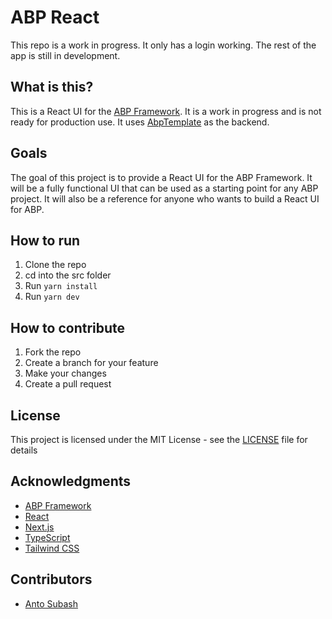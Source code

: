 # ABP React

This repo is a work in progress. It only has a login working. The rest of the app is still in development.

## What is this?

This is a React UI for the [ABP Framework](https://abp.io/). It is a work in progress and is not ready for production use. It uses [AbpTemplate](https://github.com/antosubash/AbpTemplate) as the backend.

## Goals

The goal of this project is to provide a React UI for the ABP Framework. It will be a fully functional UI that can be used as a starting point for any ABP project. It will also be a reference for anyone who wants to build a React UI for ABP.

## How to run

1. Clone the repo
2. cd into the src folder
3. Run `yarn install`
4. Run `yarn dev`

## How to contribute

1. Fork the repo
2. Create a branch for your feature
3. Make your changes
4. Create a pull request

## License

This project is licensed under the MIT License - see the [LICENSE](LICENSE) file for details

## Acknowledgments

* [ABP Framework](https://abp.io/)
* [React](https://reactjs.org/)
* [Next.js](https://nextjs.org/)
* [TypeScript](https://www.typescriptlang.org/)
* [Tailwind CSS](https://tailwindcss.com/)

## Contributors

* [Anto Subash](https://github.com/antosubash)
